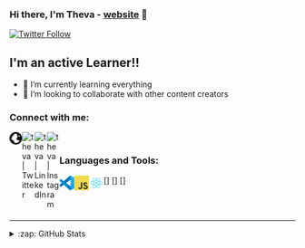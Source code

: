 ### Hi there, I'm Theva - [website] 👋

[![Twitter Follow](https://img.shields.io/twitter/follow/imtheva?color=1DA1F2&logo=twitter&style=for-the-badge)](https://twitter.com/intent/follow?original_referer=https%3A%2F%2Fgithub.com%2Fimtheva&screen_name=imtheva)

## I'm an active Learner!!

- 🌱 I’m currently learning everything
- 👯 I’m looking to collaborate with other content creators


### Connect with me:

[<img align="left" alt="thevapweb" width="22px" src="https://raw.githubusercontent.com/iconic/open-iconic/master/svg/globe.svg" />][website]

[<img align="left" alt="theva | Twitter" width="22px" src="https://cdn.jsdelivr.net/npm/simple-icons@v3/icons/twitter.svg" />][twitter]
[<img align="left" alt="theva | LinkedIn" width="22px" src="https://cdn.jsdelivr.net/npm/simple-icons@v3/icons/linkedin.svg" />][linkedin]
[<img align="left" alt="theva | Instagram" width="22px" src="https://cdn.jsdelivr.net/npm/simple-icons@v3/icons/instagram.svg" />][instagram]

<br />

### Languages and Tools:

[<img align="left" alt="Visual Studio Code" width="26px" src="https://raw.githubusercontent.com/github/explore/80688e429a7d4ef2fca1e82350fe8e3517d3494d/topics/visual-studio-code/visual-studio-code.png" />]
[<img align="left" alt="JavaScript" width="26px" src="https://raw.githubusercontent.com/github/explore/80688e429a7d4ef2fca1e82350fe8e3517d3494d/topics/javascript/javascript.png" />]
[<img align="left" alt="React" width="26px" src="https://raw.githubusercontent.com/github/explore/80688e429a7d4ef2fca1e82350fe8e3517d3494d/topics/react/react.png" />]
<!-- [<img align="left" alt="Python" width="26px" src="https://www.python.org/downloads/release/python-360/" />] -->

<br />
<br />

---


<details>
  <summary>:zap: GitHub Stats</summary>

  <img align="left" alt="GitHub Stats" src="https://github-readme-stats.vercel.app/api?username=imtheva&count_private=true" />

</details>

[website]: https://bit.ly/thevapweb

[twitter]: https://twitter.com/imtheva

[instagram]: https://instagram.com/imtheva
[linkedin]: https://linkedin.com/in/imtheva

